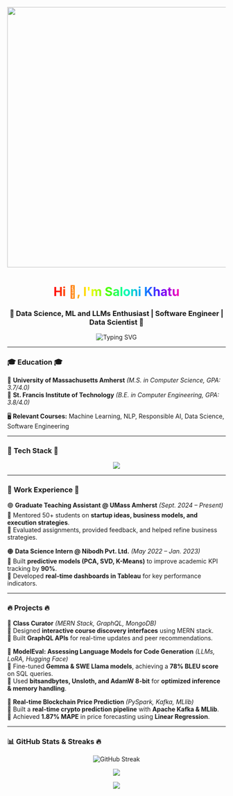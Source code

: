 <!-- HEADER -->
<p align="center">
  <img src="[https://media.giphy.com/media/fwbZnTftCXVocKzfxR/giphy.gif](https://media0.giphy.com/media/v1.Y2lkPTc5MGI3NjExbmZ3OGt4cGw5c2owMHh3aXg4ejlpMDlldjdzeHlzcnhhNmZjNDU5eiZlcD12MV9pbnRlcm5hbF9naWZfYnlfaWQmY3Q9Zw/E1Kd3pQwrsMtQbNkt0/giphy.gif)" width="600"/>
</p>

<h1 align="center">
  <span style="background: linear-gradient(90deg, #ff0000, #ff7300, #fffb00, #48ff00, #00ffb3, #0091ff, #6200ff, #ff00b3);
    -webkit-background-clip: text; -webkit-text-fill-color: transparent;">
    Hi 👋, I'm Saloni Khatu
  </span>
</h1>

<h3 align="center">🚀 Data Science, ML and LLMs Enthusiast | Software Engineer | Data Scientist 🚀</h3>

<p align="center">
  <img src="https://readme-typing-svg.demolab.com?font=Fira+Code&pause=1000&color=FF5733&width=435&lines=Machine+Learning+%7C+NLP+%7C+Software+Engineering;Data+Science+%7C+LLMs+%7C+Generative+AI;Building+Cool+Stuff+with+AI!+%F0%9F%9A%80" alt="Typing SVG" />
</p>

---

### 🎓 **Education** 🎓  
📍 **University of Massachusetts Amherst** *(M.S. in Computer Science, GPA: 3.7/4.0)*  
📍 **St. Francis Institute of Technology** *(B.E. in Computer Engineering, GPA: 3.8/4.0)*  

🖥️ **Relevant Courses:** Machine Learning, NLP, Responsible AI, Data Science, Software Engineering  

---

### 🚀 **Tech Stack** 🚀  
<p align="center">
  <img src="https://skillicons.dev/icons?i=python,tensorflow,pytorch,java,cpp,html,css,js,sql,docker,aws,azure,mongodb,git,github" />
</p>

---

### 💼 **Work Experience** 💼  
🟢 **Graduate Teaching Assistant @ UMass Amherst** *(Sept. 2024 – Present)*  
🔹 Mentored 50+ students on **startup ideas, business models, and execution strategies**.  
🔹 Evaluated assignments, provided feedback, and helped refine business strategies.  

🟠 **Data Science Intern @ Nibodh Pvt. Ltd.** *(May 2022 – Jan. 2023)*  
🔹 Built **predictive models (PCA, SVD, K-Means)** to improve academic KPI tracking by **90%**.  
🔹 Developed **real-time dashboards in Tableau** for key performance indicators.  

---

### 🔥 **Projects** 🔥  
🎯 **Class Curator** *(MERN Stack, GraphQL, MongoDB)*  
🔹 Designed **interactive course discovery interfaces** using MERN stack.  
🔹 Built **GraphQL APIs** for real-time updates and peer recommendations.  

🎯 **ModelEval: Assessing Language Models for Code Generation** *(LLMs, LoRA, Hugging Face)*  
🔹 Fine-tuned **Gemma & SWE Llama models**, achieving a **78% BLEU score** on SQL queries.  
🔹 Used **bitsandbytes, Unsloth, and AdamW 8-bit** for **optimized inference & memory handling**.  

🎯 **Real-time Blockchain Price Prediction** *(PySpark, Kafka, MLlib)*  
🔹 Built a **real-time crypto prediction pipeline** with **Apache Kafka & MLlib**.  
🔹 Achieved **1.87% MAPE** in price forecasting using **Linear Regression**.  

---

### 📊 **GitHub Stats & Streaks** 🔥  
<p align="center">
  <img src="https://github-readme-streak-stats.herokuapp.com?user=SaloniKhatu&theme=tokyonight&hide_border=true" alt="GitHub Streak" />
</p>

<p align="center">
  <img src="https://github-profile-summary-cards.vercel.app/api/cards/profile-details?username=SaloniKhatu&theme=radical" />
</p>

<p align="center">
  <img src=
